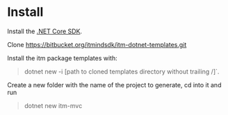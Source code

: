 # Install

Install the [.NET Core SDK](https://www.microsoft.com/net/core#windowscmd).

Clone https://bitbucket.org/itmindsdk/itm-dotnet-templates.git

Install the itm package templates with:
> dotnet new -i [path to cloned templates directory without trailing /]`.

Create a new folder with the name of the project to generate, cd into it and run
> dotnet new itm-mvc
